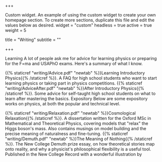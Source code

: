 +++

Custom widget.
An example of using the custom widget to create your own homepage section.
To create more sections, duplicate this file and edit the values below as desired.
widget = "custom" headless = true active = true weight = 5

title = "Writing" subtitle = ""

+++

Learning
A lot of people ask me for advice for learning physics or preparing for the F=ma and USAPhO exams. Here's a summary of what I know.

{{% staticref "writing/Advice.pdf" "newtab" %}}Learning Introductory Physics{{% /staticref %}}. A FAQ for high school students who want to start learning physics or taking part in physics competitions.
{{% staticref "writing/AdviceAfter.pdf" "newtab" %}}After Introductory Physics{{% /staticref %}}. Some advice for self-taught high school students on what to learn after mastering the basics.
Expository
Below are some expository works on physics, at both the popular and technical level.

{{% staticref "writing/Relaxation.pdf" "newtab" %}}Cosmological Relaxation{{% /staticref %}}. A dissertation written for the Oxford MSc in Mathematical and Theoretical Physics, covering models that "relax" the Higgs boson's mass. Also contains musings on model building and the precise meaning of naturalness and fine-tuning.
{{% staticref "writing/Demuth.pdf" "newtab" %}}The Meaning of Nothing{{% /staticref %}}. The New College Demuth prize essay, on how theoretical stories map onto reality, and why a physicist's philosophical flexibility is a useful tool. Published in the New College Record with a wonderful illustration by
